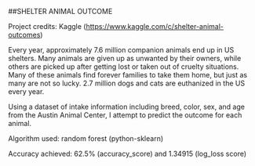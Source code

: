 ##SHELTER ANIMAL OUTCOME

Project credits: Kaggle (https://www.kaggle.com/c/shelter-animal-outcomes)

Every year, approximately 7.6 million companion animals end up in US shelters. Many animals are given up as unwanted by their owners, while others are picked up after getting lost or taken out of cruelty situations. Many of these animals find forever families to take them home, but just as many are not so lucky. 2.7 million dogs and cats are euthanized in the US every year.

Using a dataset of intake information including breed, color, sex, and age from the Austin Animal Center, I attempt to predict the outcome for each animal.

Algorithm used: random forest (python-sklearn)

Accuracy achieved: 62.5% (accuracy_score) and ​1.34915 (log_loss score)
